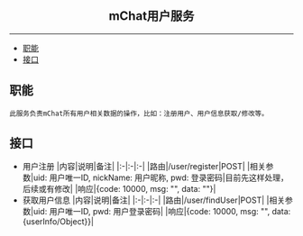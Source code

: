 ## <center>**mChat用户服务**</center>
***
* <a href="#职能">职能</a>
* <a href="#接口">接口</a>
## <a name="职能">职能</a>
	此服务负责mChat所有用户相关数据的操作，比如：注册用户、用户信息获取/修改等。	
## <a name="接口">接口</a>
* 用户注册
  |内容|说明|备注|
	|:-|:-|:-|
	|路由|/user/register|POST|
	|相关参数|uid: 用户唯一ID, nickName: 用户昵称, pwd: 登录密码|目前先这样处理，后续或有修改|
	|响应|{code: 10000, msg: "", data: ""}|
	<br>
* 获取用户信息
  |内容|说明|备注|
	|:-|:-|:-|
	|路由|/user/findUser|POST|
	|相关参数|uid: 用户唯一ID, pwd: 用户登录密码|
	|响应|{code: 10000, msg: "", data: {userInfo/Object}}|
